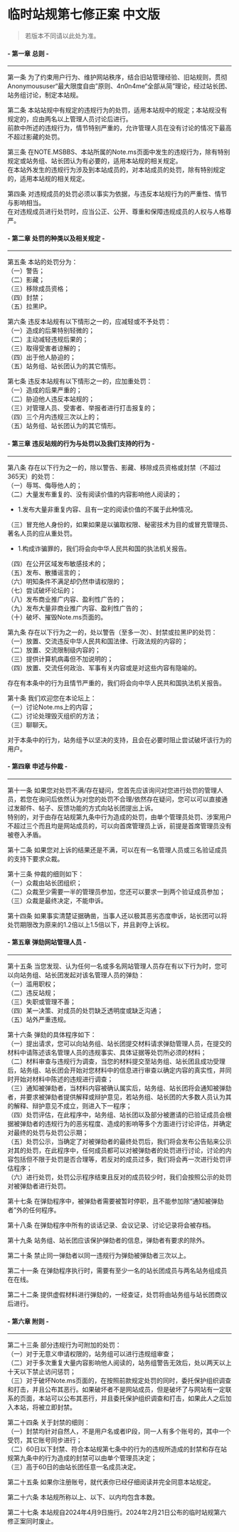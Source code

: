 # 临时站规第七修正案 中文版
> 若版本不同请以此处为准。

#### - 第一章 总则 -

---

第一条 为了约束用户行为、维护网站秩序，结合旧站管理经验、旧站规则，贯彻Anonymoususer“最大限度自由”原则、4n0n4me“全部从简”理论，经过站长团、站务组讨论，制定本站规。

第二条 本站站规中有规定的违规行为的处罚，适用本站规中的规定；本站规没有规定的，应由两名以上管理人员讨论后进行。<br>
前款中所述的违规行为，情节特别严重的，允许管理人员在没有讨论的情况下最高不超过影藏的处罚。

第三条 在NOTE.MSBBS、本站所属的Note.ms页面中发生的违规行为，除有特别规定或站务组、站长团认为有必要的，适用本站规的相关规定。<br>
在本站外发生的违规行为涉及到本站成员的，对本站成员的处罚，除有特别规定的，适用本站规的相关规定。

第四条 对违规成员的处罚必须以事实为依据，与违反本站规行为的严重性、情节与影响相当。<br>
在对违规成员进行处罚时，应当公正、公开、尊重和保障违规成员的人权与人格尊严。



#### - 第二章 处罚的种类以及相关规定 -

---

第五条 本站的处罚分为：<br>
（一）警告；<br>
（二）影藏；<br>
（三）移除成员资格；<br>
（四）封禁；<br>
（五）拉黑IP。

第六条 违反本站规有以下情形之一的，应减轻或不予处罚：<br>
（一）造成的后果特别轻微的；<br>
（二）主动减轻违规后果的；<br>
（三）取得受害者谅解的；<br>
（四）出于他人胁迫的；<br>
（五）站务组、站长团认为的其它情形。

第七条 违反本站规有以下情形之一的，应加重处罚：<br>
（一）造成的后果严重的；<br>
（二）胁迫他人违反本站规的；<br>
（三）对管理人员、受害者、举报者进行打击报复的；<br>
（四）三个月内违规三次以上的；<br>
（五）站务组、站长团认为的其它情形。



#### - 第三章 违反站规的行为与处罚以及我们支持的行为 -

---

第八条 存在以下行为之一的，除以警告、影藏、移除成员资格或封禁（不超过365天）的处罚：<br>
（一）辱骂、侮辱他人的；<br>
（二）大量发布重复的、没有阅读价值的内容影响他人阅读的；<br>
- 1.发布大量非重复内容、且有一定的阅读价值的不属于此种情况。

（三）冒充他人身份的，如果如果是以骗取权限、秘密技术为目的或冒充管理员、著名人员的应从重处罚。<br>
- 1.构成诈骗罪的，我们将会向中华人民共和国的执法机关报告。<br>

（四）在公开区域发布敏感技术的；<br>
（五）发布、散播谣言的；<br>
（六）明知条件不满足却仍然申请权限的；<br>
（七）尝试破坏论坛的；<br>
（八）发布商业推广内容、盈利性广告的；<br>
（九）发布大量非商业推广内容、盈利性广告的；<br>
（十）破坏、摧毁Note.ms页面的。

第九条 存在以下行为之一的，处以警告（至多一次）、封禁或拉黑IP的处罚：<br>
（一）放置、交流违反中华人民共和国法律、行政法规的内容的；<br>
（二）放置、交流限制级内容的；<br>
（三）提供计算机病毒但不加说明的；<br>
（四）放置、交流任何政治、军事有关内容或是对这些内容有隐喻的。

存在有本条中的行为且情节严重的，我们将会向中华人民共和国执法机关报告。

第十条 我们欢迎您在本论坛上：<br>
（一）讨论Note.ms上的内容；<br>
（二）讨论处理毁灭组织的方法；<br>
（三）聊聊天。

对于本条中的行为，站务组予以坚决的支持，且会在必要时阻止尝试破坏该行为的用户。



#### - 第四章 申述与仲裁 -

---

第十一条 如果您对处罚不满/存在疑问，您首先应该询问对您进行处罚的管理人员，若您在询问后依然认为对您的处罚不合理/依然存在疑问，您可以可以直接通过发邮件、帖子、反馈功能的方式向站长团提出上诉。<br> 
特别的，对于由存在站规第九条中行为造成的处罚，由单个管理员处罚、涉案用户不超过三个而且均是网站成员的，可以向首席管理员上诉，前提是首席管理员没有被卷入矛盾。

第十二条 如果您对上诉的结果还是不满，可以在有一名管理人员或三名验证成员的支持下要求众裁。

第十三条 仲裁的细则如下：<br>
（一）众裁由站长团组织；<br>
（二）众裁至少需要一半的管理员参加，您还可以要求一到两个验证成员参加；<br>
（三）众裁是最终决定，不能申诉。

第十四条 如果事实清楚证据确凿，当事人还以极其恶劣态度申诉，站长团可以将处罚期限改为原来的1.2倍以上1.5倍以下，并且剥夺上诉权。



#### - 第五章 弹劾网站管理人员 -

---

第十五条 当您发现、认为任何一名或多名网站管理人员存在有以下行为时，您可以向站务组、站长团发起对该名管理人员的弹劾：<br>
（一）滥用职权；<br>
（二）违反站规；<br>
（三）失职或管理不善；<br>
（四）某一决策、对成员的处罚缺乏透明度或缺乏沟通；<br>
（五）站外严重违规。

第十六条 弹劾的具体程序如下：<br>
（一）提出请求，您可以向站务组、站长团提交材料请求弹劾管理人员，在提交的材料中请陈述该名管理人员的违规事实、具体证据等处罚所必须的材料；<br>
（二）材料审查与违规行为调查，当您的材料提交至站务组、站长团且成功受理后，站务组、站长团会开始对您材料中的信息进行审查以确定内容的真实性，并同时开始对材料中陈述的违规进行调查；<br>
（三）通知被弹劾者，当材料内容被确认属实后，站务组、站长团将会通知被弹劾者，并要求被弹劾者提供解释或辩护意见，若站务组、站长团的大多数人员认为其的解释、辩护意见不成立，则进入下一程序；<br>
（四）处罚评估，在此程序中，站务组、站长团以及部分被邀请的已验证成员会根据被弹劾者的违规行为的恶劣程度、造成的影响等多个方面进行讨论评估，并确定对最终的处罚与处罚公示期；<br>
（五）处罚公示，当确定了对被弹劾者的最终处罚后，我们将会发布公告贴来公示对其的处罚，在此程序中，任何成员都可以对被弹劾者的处罚进行讨论，讨论的内容包括但不限于处罚是否合理等，若反对的成员过多，我们将会再一次进行处罚评估程序；<br>
（六）进行处罚，处罚公示程序结束且反对的成员较少时，我们会按照公示的处罚对被弹劾者进行处罚。

第十七条 在弹劾程序中，被弹劾者需要被暂时停职，且不能参加除“通知被弹劾者”外的任何程序。

第十八条 在弹劾程序中所有的谈话记录、会议记录、讨论记录将会被存档。

第十九条 站务组、站长团应该保护弹劾者的信息，弹劾者有要求的除外。

第二十条 禁止同一弹劾者以同一违规行为弹劾被弹劾者三次以上。

第二十一条 在弹劾程序执行时，需要有至少一名的站长团成员与两名站务组成员在在线。

第二十二条  提供虚假材料进行弹劾的，一经查证，处罚将由站务组与站长团商议后进行。



#### - 第六章 附则 -

---

第二十三条 部分违规行为可附加的处罚：<br>
（一）对于无意义申请权限的，站务组可以进行违规组审查；<br>
（二）对于多次重复大量内容影响他人阅读的，站务组警告无效后，处以两天以上十天以下禁止访问惩罚；<br>
（三）对于破坏Note.ms页面的，在按照前款规定处罚的同时，委托保护组织调查和打击，并且公布其恶行。如果破坏者不是网站成员，但是破坏了与网站有一定联系的页面，本站可以公布其恶行，并且委托保护组织调查和打击，如果此人之后加入本站，将被立即封禁。

第二十四条 关于封禁的细则：<br>
（一）封禁均针对自然人，不是用户名或者IP段，同一人有多个账号的，其中一个受罚，其它账号同步进行；<br>
（二）60日以下封禁、符合本站规第七条中的行为的违规所造成的封禁和存在站规第九条中的行为造成的封禁可以由单个管理员决定；<br>
（三）高于60日的由站长团任意一名成员决定。

第二十五条 如果你注册账号，就代表你已经仔细阅读并完全同意本站规定。

第二十六条 本站规所称以上、以下、以内均包含本数。

第二十七条 本站规自2024年4月9日施行。2024年2月21日公布的临时站规第六修正案同时废止。
